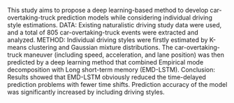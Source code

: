 This study aims to propose a deep learning-based method to develop car-overtaking-truck prediction models while considering individual driving style estimations. 
DATA:
Existing naturalistic driving study data were used, and a total of 805 car-overtaking-truck events were extracted and analyzed.
METHOD:
Individual driving styles were firstly estimated by K-means clustering and Gaussian mixture distributions. The car-overtaking-truck maneuver (including speed, acceleration, and lane position) was then predicted by a deep learning method that combined Empirical mode decomposition with Long short-term memory (EMD-LSTM).
Conclusion:
Results showed that EMD-LSTM obviously reduced the time-delayed prediction problems with fewer time shifts. Prediction accuracy of the model was significantly increased by including driving styles.
